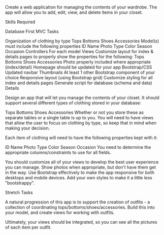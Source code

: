 Create a web application for managing the contents of your wardrobe. The app will allow you to add, edit, view, and delete items in your closet.

Skills Required

Database First MVC
Tasks

 Organization of clothing by type
 Tops
 Bottoms
 Shoes
 Accessories
 Model(s) must include the following properties
 ID
 Name
 Photo
 Type
 Color
 Season
 Occasion
 Controllers
 For each model
 Views
 Customize layout for index & details pages to properly show the properties for the following:
 Tops
 Bottoms
 Shoes
 Accessories
 Photo properly included where appropriate (index/detail)
 Homepage should be updated for your app
 Bootstrap/CSS
 Updated navbar
 Thumbnails
 At least 1 other Bootstrap component of your choice
 Responsive layout (using Bootstrap grid)
 Customize styling for all index and details pages
 Generate script for database (schema and data)
Details

Design an app that will let you manage the contents of your closet. It should support several different types of clothing stored in your database:

Tops
Bottoms
Shoes
Accessories
Whether or not you store these as separate tables or a single table is up to you. You will need to have views that allow the user to focus on clothing by type, so keep that in mind when making your decision.

Each item of clothing will need to have the following properties kept with it:

ID
Name
Photo
Type
Color
Season
Occasion
You need to determine the appropriate columns/constraints to use for all fields.

You should customize all of your views to develop the best user experience you can manage. Show photos when appropriate, but don't have them get in the way. Use Bootstrap effectively to make the app responsive for both desktops and mobile devices. Add your own styles to make it a little less "bootstrappy".

Stretch Tasks

A natural progression of this app is to support the creation of outfits - a collection of coordinating tops/bottoms/shoes/accessories. Build this into your model, and create views for working with outfits.

Ultimately, your views should be integrated, so you can see all the pictures of each item per outfit.

